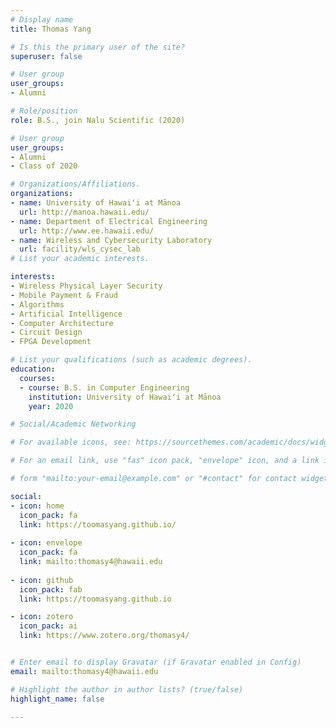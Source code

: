 ```yaml
---
# Display name
title: Thomas Yang

# Is this the primary user of the site?
superuser: false

# User group
user_groups:
- Alumni

# Role/position
role: B.S., join Nalu Scientific (2020)

# User group
user_groups:
- Alumni
- Class of 2020

# Organizations/Affiliations.
organizations:
- name: University of Hawaiʻi at Mānoa
  url: http://manoa.hawaii.edu/
- name: Department of Electrical Engineering
  url: http://www.ee.hawaii.edu/
- name: Wireless and Cybersecurity Laboratory
  url: facility/wls_cysec_lab
# List your academic interests.

interests:
- Wireless Physical Layer Security
- Mobile Payment & Fraud
- Algorithms
- Artificial Intelligence
- Computer Architecture
- Circuit Design
- FPGA Development

# List your qualifications (such as academic degrees).
education:
  courses:
  - course: B.S. in Computer Engineering
    institution: University of Hawaiʻi at Mānoa
    year: 2020

# Social/Academic Networking

# For available icons, see: https://sourcethemes.com/academic/docs/widgets/#icons

# For an email link, use "fas" icon pack, "envelope" icon, and a link in the

# form "mailto:your-email@example.com" or "#contact" for contact widget.

social:
- icon: home
  icon_pack: fa
  link: https://toomasyang.github.io/
  
- icon: envelope
  icon_pack: fa
  link: mailto:thomasy4@hawaii.edu
  
- icon: github
  icon_pack: fab
  link: https://toomasyang.github.io

- icon: zotero
  icon_pack: ai
  link: https://www.zotero.org/thomasy4/


# Enter email to display Gravatar (if Gravatar enabled in Config)
email: mailto:thomasy4@hawaii.edu

# Highlight the author in author lists? (true/false)
highlight_name: false

---
```

